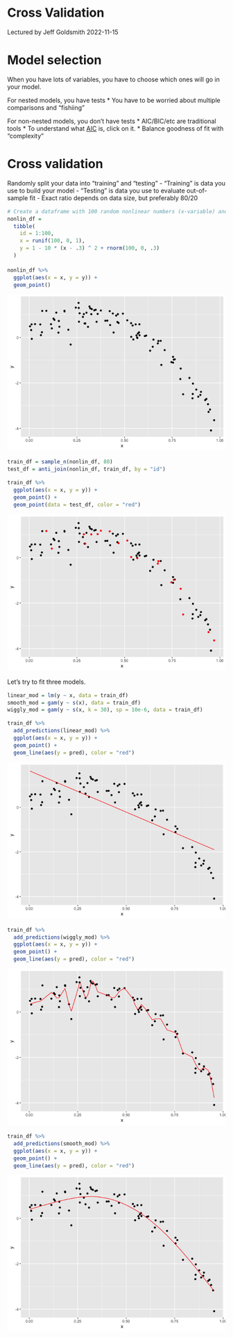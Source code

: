 Cross Validation
================
Lectured by Jeff Goldsmith
2022-11-15

# Model selection

When you have lots of variables, you have to choose which ones will go
in your model.

For nested models, you have tests \* You have to be worried about
multiple comparisons and “fishiing”

For non-nested models, you don’t have tests \* AIC/BIC/etc are
traditional tools \* To understand what
[AIC](https://www.scribbr.com/statistics/akaike-information-criterion/)
is, click on it. \* Balance goodness of fit with “complexity”

# Cross validation

Randomly split your data into “training” and “testing” - “Training” is
data you use to build your model - “Testing” is data you use to evaluate
out-of-sample fit - Exact ratio depends on data size, but preferably
80/20

``` r
# Create a dataframe with 100 random nonlinear numbers (x-variable) and a y-variable that depends on x-variable.
nonlin_df = 
  tibble(
    id = 1:100,
    x = runif(100, 0, 1),
    y = 1 - 10 * (x - .3) ^ 2 + rnorm(100, 0, .3)
  )

nonlin_df %>% 
  ggplot(aes(x = x, y = y)) + 
  geom_point()
```

![](Cross-Validation_files/figure-gfm/unnamed-chunk-1-1.png)<!-- -->

``` r
train_df = sample_n(nonlin_df, 80)
test_df = anti_join(nonlin_df, train_df, by = "id")
```

``` r
train_df %>% 
  ggplot(aes(x = x, y = y)) + 
  geom_point() +
  geom_point(data = test_df, color = "red")
```

![](Cross-Validation_files/figure-gfm/unnamed-chunk-2-1.png)<!-- -->

Let’s try to fit three models.

``` r
linear_mod = lm(y ~ x, data = train_df)
smooth_mod = gam(y ~ s(x), data = train_df)
wiggly_mod = gam(y ~ s(x, k = 30), sp = 10e-6, data = train_df)
```

``` r
train_df %>% 
  add_predictions(linear_mod) %>% 
  ggplot(aes(x = x, y = y)) +
  geom_point() +
  geom_line(aes(y = pred), color = "red")
```

![](Cross-Validation_files/figure-gfm/unnamed-chunk-4-1.png)<!-- -->

``` r
train_df %>% 
  add_predictions(wiggly_mod) %>% 
  ggplot(aes(x = x, y = y)) +
  geom_point() +
  geom_line(aes(y = pred), color = "red")
```

![](Cross-Validation_files/figure-gfm/unnamed-chunk-4-2.png)<!-- -->

``` r
train_df %>% 
  add_predictions(smooth_mod) %>% 
  ggplot(aes(x = x, y = y)) +
  geom_point() +
  geom_line(aes(y = pred), color = "red")
```

![](Cross-Validation_files/figure-gfm/unnamed-chunk-4-3.png)<!-- -->
